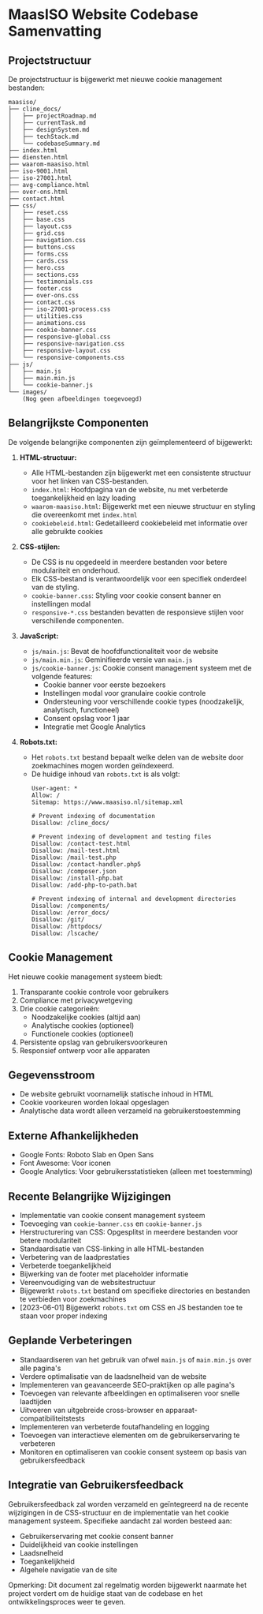 # MaasISO Website Codebase Samenvatting

## Projectstructuur
De projectstructuur is bijgewerkt met nieuwe cookie management bestanden:

```
maasiso/
├── cline_docs/
│   ├── projectRoadmap.md
│   ├── currentTask.md
│   ├── designSystem.md
│   ├── techStack.md
│   └── codebaseSummary.md
├── index.html
├── diensten.html
├── waarom-maasiso.html
├── iso-9001.html
├── iso-27001.html
├── avg-compliance.html
├── over-ons.html
├── contact.html
├── css/
│   ├── reset.css
│   ├── base.css
│   ├── layout.css
│   ├── grid.css
│   ├── navigation.css
│   ├── buttons.css
│   ├── forms.css
│   ├── cards.css
│   ├── hero.css
│   ├── sections.css
│   ├── testimonials.css
│   ├── footer.css
│   ├── over-ons.css
│   ├── contact.css
│   ├── iso-27001-process.css
│   ├── utilities.css
│   ├── animations.css
│   ├── cookie-banner.css
│   ├── responsive-global.css
│   ├── responsive-navigation.css
│   ├── responsive-layout.css
│   └── responsive-components.css
├── js/
│   ├── main.js
│   ├── main.min.js
│   └── cookie-banner.js
└── images/
    (Nog geen afbeeldingen toegevoegd)
```

## Belangrijkste Componenten
De volgende belangrijke componenten zijn geïmplementeerd of bijgewerkt:

1. **HTML-structuur:**
   - Alle HTML-bestanden zijn bijgewerkt met een consistente structuur voor het linken van CSS-bestanden.
   - `index.html`: Hoofdpagina van de website, nu met verbeterde toegankelijkheid en lazy loading
   - `waarom-maasiso.html`: Bijgewerkt met een nieuwe structuur en styling die overeenkomt met `index.html`
   - `cookiebeleid.html`: Gedetailleerd cookiebeleid met informatie over alle gebruikte cookies

2. **CSS-stijlen:**
   - De CSS is nu opgedeeld in meerdere bestanden voor betere modulariteit en onderhoud.
   - Elk CSS-bestand is verantwoordelijk voor een specifiek onderdeel van de styling.
   - `cookie-banner.css`: Styling voor cookie consent banner en instellingen modal
   - `responsive-*.css` bestanden bevatten de responsieve stijlen voor verschillende componenten.

3. **JavaScript:**
   - `js/main.js`: Bevat de hoofdfunctionaliteit voor de website
   - `js/main.min.js`: Geminifieerde versie van `main.js`
   - `js/cookie-banner.js`: Cookie consent management systeem met de volgende features:
     * Cookie banner voor eerste bezoekers
     * Instellingen modal voor granulaire cookie controle
     * Ondersteuning voor verschillende cookie types (noodzakelijk, analytisch, functioneel)
     * Consent opslag voor 1 jaar
     * Integratie met Google Analytics

4. **Robots.txt:**
   - Het `robots.txt` bestand bepaalt welke delen van de website door zoekmachines mogen worden geïndexeerd.
   - De huidige inhoud van `robots.txt` is als volgt:
     ```
     User-agent: *
     Allow: /
     Sitemap: https://www.maasiso.nl/sitemap.xml

     # Prevent indexing of documentation
     Disallow: /cline_docs/

     # Prevent indexing of development and testing files
     Disallow: /contact-test.html
     Disallow: /mail-test.html
     Disallow: /mail-test.php
     Disallow: /contact-handler.php5
     Disallow: /composer.json
     Disallow: /install-php.bat
     Disallow: /add-php-to-path.bat

     # Prevent indexing of internal and development directories
     Disallow: /components/
     Disallow: /error_docs/
     Disallow: /git/
     Disallow: /httpdocs/
     Disallow: /lscache/
     ```

## Cookie Management
Het nieuwe cookie management systeem biedt:
1. Transparante cookie controle voor gebruikers
2. Compliance met privacywetgeving
3. Drie cookie categorieën:
   - Noodzakelijke cookies (altijd aan)
   - Analytische cookies (optioneel)
   - Functionele cookies (optioneel)
4. Persistente opslag van gebruikersvoorkeuren
5. Responsief ontwerp voor alle apparaten

## Gegevensstroom
- De website gebruikt voornamelijk statische inhoud in HTML
- Cookie voorkeuren worden lokaal opgeslagen
- Analytische data wordt alleen verzameld na gebruikerstoestemming

## Externe Afhankelijkheden
- Google Fonts: Roboto Slab en Open Sans
- Font Awesome: Voor iconen
- Google Analytics: Voor gebruikersstatistieken (alleen met toestemming)

## Recente Belangrijke Wijzigingen
- Implementatie van cookie consent management systeem
- Toevoeging van `cookie-banner.css` en `cookie-banner.js`
- Herstructurering van CSS: Opgesplitst in meerdere bestanden voor betere modulariteit
- Standaardisatie van CSS-linking in alle HTML-bestanden
- Verbetering van de laadprestaties
- Verbeterde toegankelijkheid
- Bijwerking van de footer met placeholder informatie
- Vereenvoudiging van de websitestructuur
- Bijgewerkt `robots.txt` bestand om specifieke directories en bestanden te verbieden voor zoekmachines
- [2023-06-01] Bijgewerkt `robots.txt` om CSS en JS bestanden toe te staan voor proper indexing

## Geplande Verbeteringen
- Standaardiseren van het gebruik van ofwel `main.js` of `main.min.js` over alle pagina's
- Verdere optimalisatie van de laadsnelheid van de website
- Implementeren van geavanceerde SEO-praktijken op alle pagina's
- Toevoegen van relevante afbeeldingen en optimaliseren voor snelle laadtijden
- Uitvoeren van uitgebreide cross-browser en apparaat-compatibiliteitstests
- Implementeren van verbeterde foutafhandeling en logging
- Toevoegen van interactieve elementen om de gebruikerservaring te verbeteren
- Monitoren en optimaliseren van cookie consent systeem op basis van gebruikersfeedback

## Integratie van Gebruikersfeedback
Gebruikersfeedback zal worden verzameld en geïntegreerd na de recente wijzigingen in de CSS-structuur en de implementatie van het cookie management systeem. Specifieke aandacht zal worden besteed aan:
- Gebruikerservaring met cookie consent banner
- Duidelijkheid van cookie instellingen
- Laadsnelheid
- Toegankelijkheid
- Algehele navigatie van de site

Opmerking: Dit document zal regelmatig worden bijgewerkt naarmate het project vordert om de huidige staat van de codebase en het ontwikkelingsproces weer te geven.
